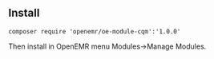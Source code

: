 ## Install

`composer require 'openemr/oe-module-cqm':'1.0.0'`

Then install in OpenEMR menu Modules->Manage Modules.

